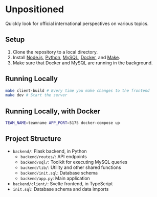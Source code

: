# Unpositioned

Quickly look for official international perspectives on various topics.

## Setup

1. Clone the repository to a local directory.
2. Install [Node.js](https://nodejs.org/), [Python](https://www.python.org/), [MySQL](https://www.mysql.com/), [Docker](https://www.docker.com/), and [Make](https://formulae.brew.sh/formula/make).
3. Make sure that Docker and MySQL are running in the background.

## Running Locally

```bash
make client-build # Every time you make changes to the frontend
make dev # Start the server
```

## Running Locally, with Docker

```bash
TEAM_NAME=teamname APP_PORT=5175 docker-compose up
```

## Project Structure

-   `backend/`: Flask backend, in Python
    -   `backend/routes/`: API endpoints
    -   `backend/sql/`: Toolkit for executing MySQL queries
    -   `backend/lib/`: Utility and other shared functions
    -   `backend/init.sql`: Database schema
    -   `backend/app.py`: Main application
-   `backend/client/`: Svelte frontend, in TypeScript
-   `init.sql`: Database schema and data imports
